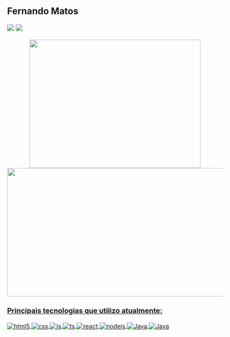 ## Fernando Matos
<div>  	
  <a href = "mailto:matos.fernandomp@gmail.com"><img src="https://img.shields.io/badge/Gmail-D14836?style=for-the-badge&logo=gmail&logoColor=white" target="_blank"></a>
  <a href="https://www.linkedin.com/in/matosfernandomp/" target="_blank"><img src="https://img.shields.io/badge/-LinkedIn-%230077B5?style=for-the-badge&logo=linkedin&logoColor=white" target="_blank"></a> 
</div><BR>


<div align="center">
  <a href="https://github.com/matosmp">
  <img height="300em" width="400em" src="https://github-readme-stats.vercel.app/api?username=matosmp&theme=blue-green"/> 
  <img height="300em" width="600em" src="https://github-readme-stats.vercel.app/api/top-langs/?username=matosmp&theme=blue-green"/> 
    
</div>
  
### Principais tecnologias que utilizo atualmente:
  <div style="display: inline_block">
  <img align="center" alt="html5" src="https://img.shields.io/badge/HTML5-E34F26?style=for-the-badge&logo=html5&logoColor=white" />
  <img align="center" alt="css" src="https://img.shields.io/badge/CSS3-1572B6?style=for-the-badge&logo=css3&logoColor=white" />
  <img align="center" alt="js" src="https://img.shields.io/badge/JavaScript-F7DF1E?style=for-the-badge&logo=javascript&logoColor=black" />
  <img align="center" alt="ts" src="https://img.shields.io/badge/TypeScript-007ACC?style=for-the-badge&logo=typescript&logoColor=white" />
  <img align="center" alt="react" src="https://img.shields.io/badge/React-20232A?style=for-the-badge&logo=react&logoColor=61DAFB" />
  <img align="center" alt="nodejs" src="https://img.shields.io/badge/Node.js-43853D?style=for-the-badge&logo=node.js&logoColor=white" />
  <img align="center" alt="Java" src="https://img.shields.io/badge/Java-ED8B00?style=for-the-badge&logo=java&logoColor=white" />
  <img align="center" alt="Java" src="https://img.shields.io/badge/Spring-6DB33F?style=for-the-badge&logo=spring&logoColor=white" />
    
    
    
</div><br/>
  
 
  
 
  
  
  
  
  
  
 

